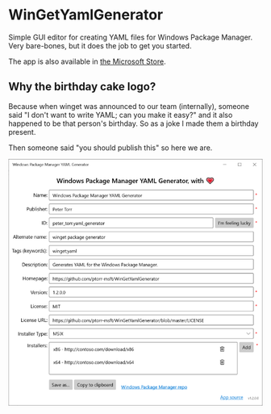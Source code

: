 # WinGetYamlGenerator
Simple GUI editor for creating YAML files for Windows Package Manager. Very bare-bones, but it does the job to get you started.

The app is also available in [the Microsoft Store](https://www.microsoft.com/en-us/p/windows-package-manager-yaml-generator/9p3n60fs22k5).

## Why the birthday cake logo?
Because when winget was announced to our team (internally), someone said "I don't want to write YAML; can you make it easy?" and it also happened to be that person's birthday. So as a joke I made them a birthday present. 

Then someone said "you should publish this" so here we are.

![Store screen shot](/Store%20screen%20shot.png)
